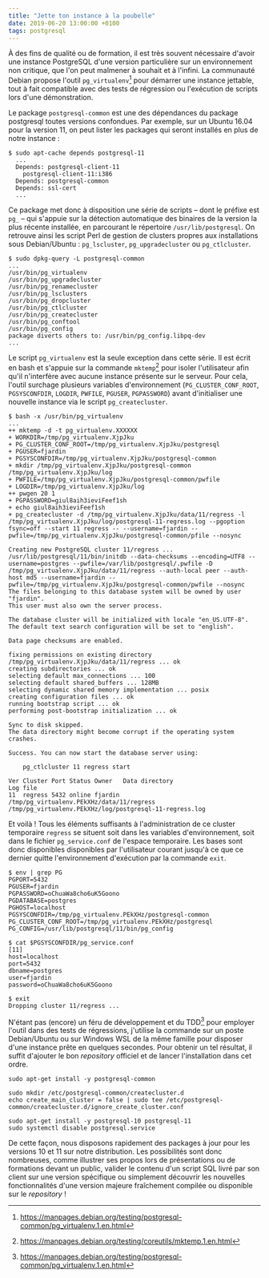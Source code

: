 ```yaml
---
title: "Jette ton instance à la poubelle"
date: 2019-06-20 13:00:00 +0100
tags: postgresql
---
```


À des fins de qualité ou de formation, il est très souvent nécessaire d'avoir une instance PostgreSQL d'une version particulière sur un environnement non critique, que l'on peut malmener à souhait et à l'infini. La communauté Debian propose l'outil `pg_virtualenv`[^1] pour démarrer une instance jettable, tout à fait compatible avec des tests de régression ou l'exécution de scripts lors d'une démonstration. 

[^1]: https://manpages.debian.org/testing/postgresql-common/pg_virtualenv.1.en.html
<!--more-->

Le package `postgresql-common` est une des dépendances du package postgresql toutes versions confondues. Par exemple, sur un Ubuntu 16.04 pour la version 11, on peut lister les packages qui seront installés en plus de notre instance :

```text
$ sudo apt-cache depends postgresql-11
  ...
  Depends: postgresql-client-11
    postgresql-client-11:i386
  Depends: postgresql-common
  Depends: ssl-cert
  ...
```

Ce package met donc à disposition une série de scripts – dont le préfixe est `pg_` – qui s'appuie sur la détection automatique des binaires de la version la plus récente installée, en parcourant le répertoire `/usr/lib/postgresql`. On retrouve ainsi les script Perl de gestion de clusters propres aux installations sous Debian/Ubuntu : `pg_lscluster`, `pg_upgradecluster` ou `pg_ctlcluster`.

```text
$ sudo dpkg-query -L postgresql-common
...
/usr/bin/pg_virtualenv
/usr/bin/pg_upgradecluster
/usr/bin/pg_renamecluster
/usr/bin/pg_lsclusters
/usr/bin/pg_dropcluster
/usr/bin/pg_ctlcluster
/usr/bin/pg_createcluster
/usr/bin/pg_conftool
/usr/bin/pg_config
package diverts others to: /usr/bin/pg_config.libpq-dev
...
```

Le script `pg_virtualenv` est la seule exception dans cette série. Il est écrit en bash et s'appuie sur la commande `mktemp`[^2] pour isoler l'utilisateur afin qu'il n'interfère avec aucune instance présente sur le serveur. Pour cela, l'outil surchage plusieurs variables d'environnement (`PG_CLUSTER_CONF_ROOT`, `PGSYSCONFDIR`, `LOGDIR`, `PWFILE`, `PGUSER`, `PGPASSWORD`) avant d'initialiser une nouvelle instance via le script `pg_createcluster`.

[^2]: https://manpages.debian.org/testing/coreutils/mktemp.1.en.html

```text
$ bash -x /usr/bin/pg_virtualenv
...
++ mktemp -d -t pg_virtualenv.XXXXXX 
+ WORKDIR=/tmp/pg_virtualenv.XjpJku
+ PG_CLUSTER_CONF_ROOT=/tmp/pg_virtualenv.XjpJku/postgresql
+ PGUSER=fjardin
+ PGSYSCONFDIR=/tmp/pg_virtualenv.XjpJku/postgresql-common
+ mkdir /tmp/pg_virtualenv.XjpJku/postgresql-common /tmp/pg_virtualenv.XjpJku/log
+ PWFILE=/tmp/pg_virtualenv.XjpJku/postgresql-common/pwfile
+ LOGDIR=/tmp/pg_virtualenv.XjpJku/log
++ pwgen 20 1
+ PGPASSWORD=giul8aih3ieviFeef1sh
+ echo giul8aih3ieviFeef1sh
+ pg_createcluster -d /tmp/pg_virtualenv.XjpJku/data/11/regress -l /tmp/pg_virtualenv.XjpJku/log/postgresql-11-regress.log --pgoption fsync=off --start 11 regress -- --username=fjardin --pwfile=/tmp/pg_virtualenv.XjpJku/postgresql-common/pfile --nosync

Creating new PostgreSQL cluster 11/regress ...
/usr/lib/postgresql/11/bin/initdb --data-checksums --encoding=UTF8 --username=postgres --pwfile=/var/lib/postgresql/.pwfile -D /tmp/pg_virtualenv.XjpJku/data/11/regress --auth-local peer --auth-host md5 --username=fjardin --pwfile=/tmp/pg_virtualenv.XjpJku/postgresql-common/pwfile --nosync
The files belonging to this database system will be owned by user "fjardin".
This user must also own the server process.

The database cluster will be initialized with locale "en_US.UTF-8".
The default text search configuration will be set to "english".

Data page checksums are enabled.

fixing permissions on existing directory /tmp/pg_virtualenv.XjpJku/data/11/regress ... ok
creating subdirectories ... ok
selecting default max_connections ... 100
selecting default shared_buffers ... 128MB
selecting dynamic shared memory implementation ... posix
creating configuration files ... ok
running bootstrap script ... ok
performing post-bootstrap initialization ... ok

Sync to disk skipped.
The data directory might become corrupt if the operating system crashes.

Success. You can now start the database server using:

    pg_ctlcluster 11 regress start

Ver Cluster Port Status Owner   Data directory                            Log file
11  regress 5432 online fjardin /tmp/pg_virtualenv.PEkXHz/data/11/regress /tmp/pg_virtualenv.PEkXHz/log/postgresql-11-regress.log
```

Et voilà ! Tous les éléments suffisants à l'administration de ce cluster temporaire `regress` se situent soit dans les variables d'environnement, soit dans le fichier `pg_service.conf` de l'espace temporaire. Les bases sont donc disponibles disponibles par l'utilisateur courant jusqu'à ce que ce dernier quitte l'environnement d'exécution par la commande `exit`.

```text
$ env | grep PG
PGPORT=5432
PGUSER=fjardin
PGPASSWORD=oChuaWa8cho6uK5Goono
PGDATABASE=postgres
PGHOST=localhost
PGSYSCONFDIR=/tmp/pg_virtualenv.PEkXHz/postgresql-common
PG_CLUSTER_CONF_ROOT=/tmp/pg_virtualenv.PEkXHz/postgresql
PG_CONFIG=/usr/lib/postgresql/11/bin/pg_config

$ cat $PGSYSCONFDIR/pg_service.conf
[11]
host=localhost
port=5432
dbname=postgres
user=fjardin
password=oChuaWa8cho6uK5Goono

$ exit
Dropping cluster 11/regress ...
```

N'étant pas (encore) un féru de développement et du TDD[^1] pour employer l'outil dans des tests de régressions, j'utilise la commande sur un poste Debian/Ubuntu ou sur Windows WSL de la même famille pour disposer d'une instance prête en quelques secondes. Pour obtenir un tel résultat, il suffit d'ajouter le bon _repository_ officiel et de lancer l'installation dans cet ordre.

```text
sudo apt-get install -y postgresql-common

sudo mkdir /etc/postgresql-common/createcluster.d
echo create_main_cluster = false | sudo tee /etc/postgresql-common/createcluster.d/ignore_create_cluster.conf

sudo apt-get install -y postgresql-10 postgresql-11
sudo systemctl disable postgresql.service
```

De cette façon, nous disposons rapidement des packages à jour pour les versions 10 et 11 sur notre distribution. Les possibilités sont donc nombreuses, comme illustrer ses propos lors de présentations ou de formations devant un public, valider le contenu d'un script SQL livré par son client sur une version spécifique ou simplement découvrir les nouvelles fonctionnalités d'une version majeure fraîchement compilée ou disponible sur le _repository_ !

[^1]: https://fr.wikipedia.org/wiki/Test_driven_development